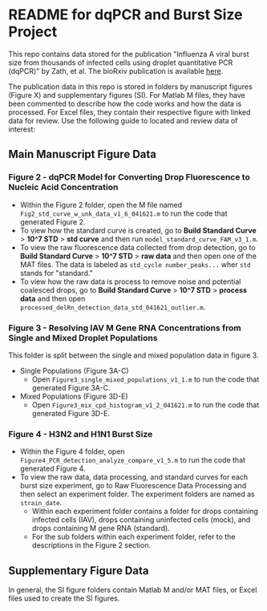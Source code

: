# README for dqPCR and Burst Size Project
This repo contains data stored for the publication "Influenza A viral burst size from thousands of infected cells using droplet quantitative PCR (dqPCR)" by Zath, et al. The bioRxiv publication is available [here](https://www.biorxiv.org/content/10.1101/2024.02.23.581786v1.full).

The publication data in this repo is stored in folders by manuscript figures (Figure X) and supplementary figures (SI). For Matlab M files, they have been commented to describe how the code works and how the data is processed. For Excel files, they contain their respective figure with linked data for review. Use the following guide to located and review data of interest:

## Main Manuscript Figure Data
### Figure 2 - dqPCR Model for Converting Drop Fluorescence to Nucleic Acid Concentration
 - Within the Figure 2 folder, open the M file named `Fig2_std_curve_w_unk_data_v1_6_041621.m` to run the code that generated Figure 2. 
 - To view how the standard curve is created, go to **Build Standard Curve** > **10^7 STD** > **std curve** and then run `model_standard_curve_FAM_v3_1.m`.
 - To view the raw fluorescence data collected from drop detection, go to **Build Standard Curve** > **10^7 STD** > **raw data** and then open one of the MAT files. The data is labeled as `std_cycle number_peaks...` wher `std` stands for "standard."
 - To view how the raw data is process to remove noise and potential coalesced drops, go to **Build Standard Curve** > **10^7 STD** > **process data** and then open `processed_delRn_detection_data_std_041621_outlier.m`.
### Figure 3 - Resolving IAV M Gene RNA Concentrations from Single and Mixed Droplet Populations
This folder is split between the single and mixed population data in figure 3.
 - Single Populations (Figure 3A-C)
	 - Open `Figure3_single_mixed_populations_v1_1.m` to run the code that generated Figure 3A-C.
 - Mixed Populations (Figure 3D-E)
	 - Open `Figure3_mix_cpd_histogram_v1_2_041621.m` to run the code that generated Figure 3D-E.
### Figure 4 - H3N2 and H1N1 Burst Size
 - Within the Figure 4 folder, open `Figure4_PCR_detection_analyze_compare_v1_5.m` to run the code that generated Figure 4.
 - To view the raw data, data processing, and standard curves for each burst size experiment, go to Raw Fluorescence Data Processing and then select an experiment folder. The experiment folders are named as `strain_date`.
	 - Within each experiment folder contains a folder for drops containing infected cells (IAV), drops containing uninfected cells (mock), and drops containing M gene RNA (standard).
	 - For the sub folders within each experiment folder, refer to the descriptions in the Figure 2 section.
## Supplementary Figure Data
In general, the SI figure folders contain Matlab M and/or MAT files, or Excel files used to create the SI figures.
